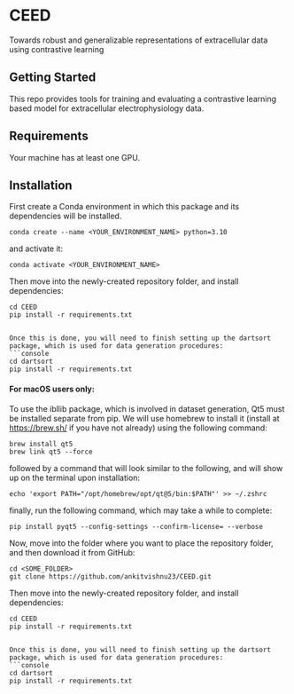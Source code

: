 # CEED
Towards robust and generalizable representations of extracellular data using contrastive learning

## Getting Started
This repo provides tools for training and evaluating a contrastive learning based model for extracellular 
electrophysiology data. 

## Requirements

Your machine has at least one GPU.

## Installation

First create a Conda environment in which this package and its dependencies will be installed.
```console
conda create --name <YOUR_ENVIRONMENT_NAME> python=3.10
```

and activate it:
```console
conda activate <YOUR_ENVIRONMENT_NAME>
```

Then move into the newly-created repository folder, and install dependencies:
```console
cd CEED
pip install -r requirements.txt


Once this is done, you will need to finish setting up the dartsort package, which is used for data generation procedures:
```console
cd dartsort
pip install -r requirements.txt
```

#### For macOS users only:
To use the ibllib package, which is involved in dataset generation, Qt5 must be installed separate from pip. 
We will use homebrew to install it (install at https://brew.sh/ if you have not already) using the following command:
```console
brew install qt5
brew link qt5 --force
```

followed by a command that will look similar to the following, and will show up on the terminal upon installation:
```console
echo 'export PATH="/opt/homebrew/opt/qt@5/bin:$PATH"' >> ~/.zshrc
```

finally, run the following command, which may take a while to complete:
```console
pip install pyqt5 --config-settings --confirm-license= --verbose
```

Now, move into the folder where you want to place the repository folder, and then download it from GitHub:
```console
cd <SOME_FOLDER>
git clone https://github.com/ankitvishnu23/CEED.git
```

Then move into the newly-created repository folder, and install dependencies:
```console
cd CEED
pip install -r requirements.txt


Once this is done, you will need to finish setting up the dartsort package, which is used for data generation procedures:
```console
cd dartsort
pip install -r requirements.txt
```
